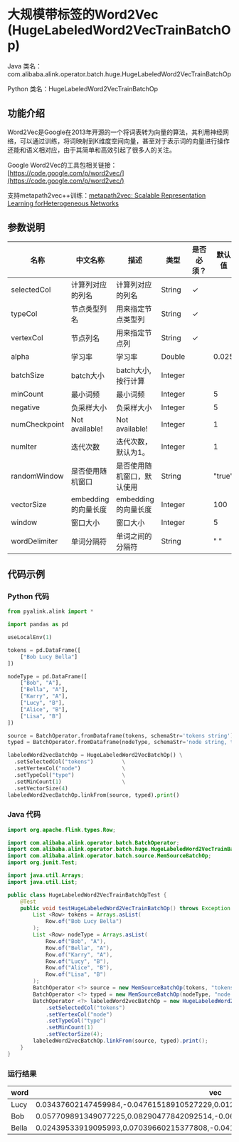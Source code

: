 # 大规模带标签的Word2Vec (HugeLabeledWord2VecTrainBatchOp)
Java 类名：com.alibaba.alink.operator.batch.huge.HugeLabeledWord2VecTrainBatchOp

Python 类名：HugeLabeledWord2VecTrainBatchOp


## 功能介绍
Word2Vec是Google在2013年开源的一个将词表转为向量的算法，其利用神经网络，可以通过训练，将词映射到K维度空间向量，甚至对于表示词的向量进行操作还能和语义相对应，由于其简单和高效引起了很多人的关注。

Google Word2Vec的工具包相关链接：[https://code.google.com/p/word2vec/](https://code.google.com/p/word2vec/)

支持metapath2vec++训练：[metapath2vec: Scalable Representation Learning forHeterogeneous Networks](https://ericdongyx.github.io/papers/KDD17-dong-chawla-swami-metapath2vec.pdf)

## 参数说明


| 名称 | 中文名称 | 描述 | 类型 | 是否必须？ | 默认值 |
| --- | --- | --- | --- | --- | --- |
| selectedCol | 计算列对应的列名 | 计算列对应的列名 | String | ✓ |  |
| typeCol | 节点类型列名 | 用来指定节点类型列 | String | ✓ |  |
| vertexCol | 节点列名 | 用来指定节点列 | String | ✓ |  |
| alpha | 学习率 | 学习率 | Double |  | 0.025 |
| batchSize | batch大小 | batch大小, 按行计算 | Integer |  |  |
| minCount | 最小词频 | 最小词频 | Integer |  | 5 |
| negative | 负采样大小 | 负采样大小 | Integer |  | 5 |
| numCheckpoint | Not available! | Not available! | Integer |  | 1 |
| numIter | 迭代次数 | 迭代次数，默认为1。 | Integer |  | 1 |
| randomWindow | 是否使用随机窗口 | 是否使用随机窗口，默认使用 | String |  | "true" |
| vectorSize | embedding的向量长度 | embedding的向量长度 | Integer |  | 100 |
| window | 窗口大小 | 窗口大小 | Integer |  | 5 |
| wordDelimiter | 单词分隔符 | 单词之间的分隔符 | String |  | " " |



## 代码示例
### Python 代码
```python
from pyalink.alink import *

import pandas as pd

useLocalEnv(1)

tokens = pd.DataFrame([
    ["Bob Lucy Bella"]
])

nodeType = pd.DataFrame([
    ["Bob", "A"],
    ["Bella", "A"],
    ["Karry", "A"],
    ["Lucy", "B"],
    ["Alice", "B"],
    ["Lisa", "B"]
])

source = BatchOperator.fromDataframe(tokens, schemaStr='tokens string')
typed = BatchOperator.fromDataframe(nodeType, schemaStr='node string, type string')

labeledWord2vecBatchOp = HugeLabeledWord2VecBatchOp() \
  .setSelectedCol("tokens")         \
  .setVertexCol("node")             \
  .setTypeCol("type")               \
  .setMinCount(1)                   \
  .setVectorSize(4)
labeledWord2vecBatchOp.linkFrom(source, typed).print()
```
### Java 代码
```java
import org.apache.flink.types.Row;

import com.alibaba.alink.operator.batch.BatchOperator;
import com.alibaba.alink.operator.batch.huge.HugeLabeledWord2VecTrainBatchOp;
import com.alibaba.alink.operator.batch.source.MemSourceBatchOp;
import org.junit.Test;

import java.util.Arrays;
import java.util.List;

public class HugeLabeledWord2VecTrainBatchOpTest {
	@Test
	public void testHugeLabeledWord2VecTrainBatchOp() throws Exception {
		List <Row> tokens = Arrays.asList(
			Row.of("Bob Lucy Bella")
		);
		List <Row> nodeType = Arrays.asList(
			Row.of("Bob", "A"),
			Row.of("Bella", "A"),
			Row.of("Karry", "A"),
			Row.of("Lucy", "B"),
			Row.of("Alice", "B"),
			Row.of("Lisa", "B")
		);
		BatchOperator <?> source = new MemSourceBatchOp(tokens, "tokens string");
		BatchOperator <?> typed = new MemSourceBatchOp(nodeType, "node string, type string");
		BatchOperator <?> labeledWord2vecBatchOp = new HugeLabeledWord2VecTrainBatchOp()
			.setSelectedCol("tokens")
			.setVertexCol("node")
			.setTypeCol("type")
			.setMinCount(1)
			.setVectorSize(4);
		labeledWord2vecBatchOp.linkFrom(source, typed).print();
	}
}
```
### 运行结果

| word  | vec                                                                                |
|-------|------------------------------------------------------------------------------------|
| Lucy  | 0.03437602147459984,-0.04761518910527229,0.012536839582026005,-0.09563367068767548 |
| Bob   | 0.057709891349077225,0.08290477842092514,-0.06487766653299332,0.026675613597035408 |
| Bella | 0.02439533919095993,0.07039660215377808,-0.04170553758740425,-0.061801809817552567 |

